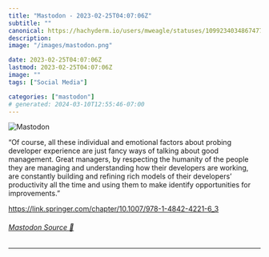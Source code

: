 ```yaml
---
title: "Mastodon - 2023-02-25T04:07:06Z"
subtitle: ""
canonical: https://hachyderm.io/users/mweagle/statuses/109923403486747757
description:
image: "/images/mastodon.png"

date: 2023-02-25T04:07:06Z
lastmod: 2023-02-25T04:07:06Z
image: ""
tags: ["Social Media"]

categories: ["mastodon"]
# generated: 2024-03-10T12:55:46-07:00
---
```

![Mastodon](/images/mastodon.png)

<p>“Of course, all these individual and emotional factors about probing developer experience are just fancy ways of talking about good management. Great managers, by respecting the humanity of the people they are managing and understanding how their developers are working, are constantly building and refining rich models of their developers’ productivity all the time and using them to make identify opportunities for improvements.”</p><p><a href="https://link.springer.com/chapter/10.1007/978-1-4842-4221-6_3" target="_blank" rel="nofollow noopener noreferrer" translate="no"><span class="invisible">https://</span><span class="ellipsis">link.springer.com/chapter/10.1</span><span class="invisible">007/978-1-4842-4221-6_3</span></a></p>


###### [Mastodon Source 🐘](https://hachyderm.io/@mweagle/109923403486747757)

___
